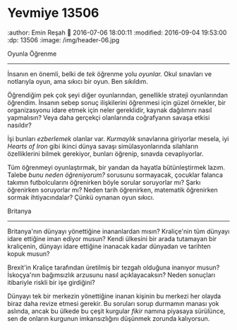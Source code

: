 Yevmiye 13506
=================

:author: Emin Reşah
:date: 2016-07-06 18:00:11 
:modified: 2016-09-04 19:53:00
:dp: 13506 
:image: /img/header-06.jpg

Oyunla Öğrenme
**************

İnsanın en önemli, belki de *tek* öğrenme yolu *oyunlar.* Okul sınavları ve notlarıyla oyun, ama sıkıcı bir oyun. Ben sıkıldım. 

Öğrendiğim pek çok şeyi diğer oyunlarından, genellikle strateji oyunlarından öğrendim. İnsanın sebep sonuç ilişkilerini öğrenmesi için güzel örnekler, bir organizasyonu idare etmek için neler gereklidir, kaynak dağılımını nasıl yapmalısın? Veya daha gerçekçi olanlarında coğrafyanın savaşa etkisi nasıldır? 

İşi bunları *ezberlemek* olanlar var. *Kurmaylık* sınavlarına giriyorlar mesela, iyi *Hearts of Iron* gibi ikinci dünya savaşı simülasyonlarında silahların özelliklerini bilmek gerekiyor, bunları öğrenip, sınavda cevaplıyorlar. 

Tüm öğrenmeyi oyunlaştırmak, bir yandan da hayatla bütünleştirmek lazım. Talebe *bunu neden öğreniyorum?* sorusunu sormayacak, çocuklar falanca takımın futbolcularını öğrenirken böyle sorular soruyorlar mı? Şarkı öğrenirken soruyorlar mı? Neden tarih öğrenirken, matematik öğrenirken sormak ihtiyacındalar? Çünkü oynanan oyun sıkıcı. 

Britanya
********

Britanya'nın dünyayı yönettiğine inananlardan mısın? Kraliçe'nin tüm dünyayı idare ettiğine iman ediyor musun? Kendi ülkesini bir arada tutamayan bir kraliçenin, dünyayı idare ettiğine inanacak kadar dünyadan ve tarihten kopuk musun?

Brexit'in Kraliçe tarafından üretilmiş bir tezgah olduğuna inanıyor musun? İskoçya'nın bağımsızlık arzusunu nasıl açıklayacaksın? Neden sonuçları itibariyle riskli bir işe girdiğini?

Dünyayı tek bir merkezin yönettiğine inanan kişinin bu merkezi her olayda biraz daha revize etmesi gerekir. Bu soruları sorup durmamın manası yok aslında, ancak bu ülkede bu çeşit kurgular *fikir* namına piyasaya sürülünce, sen de onların kurgunun imkansızlığını düşünmek zorunda kalıyorsun. 

